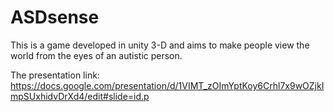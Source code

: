 # ASDsense
This is a game developed in unity 3-D and aims to make people view the world from the eyes of an autistic person.

The presentation link:
https://docs.google.com/presentation/d/1VIMT_zOImYptKoy6Crhl7x9wOZjkImpSUxhidvDrXd4/edit#slide=id.p
